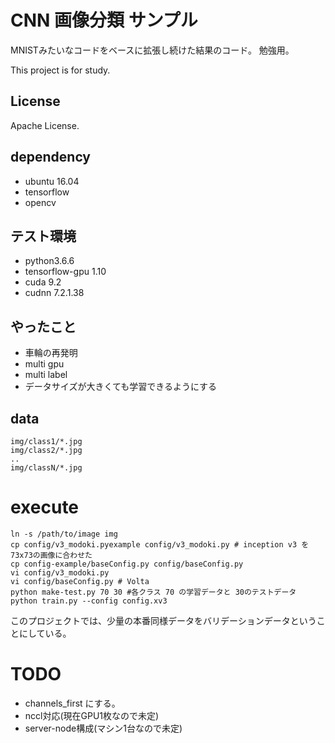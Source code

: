 # CNN 画像分類 サンプル

MNISTみたいなコードをベースに拡張し続けた結果のコード。
勉強用。

This project is for study.

## License

Apache License.

## dependency

* ubuntu 16.04
* tensorflow
* opencv

## テスト環境

* python3.6.6
* tensorflow-gpu 1.10
* cuda 9.2
* cudnn 7.2.1.38

## やったこと

* 車輪の再発明
* multi gpu
* multi label
* データサイズが大きくても学習できるようにする

## data

```
img/class1/*.jpg
img/class2/*.jpg
..
img/classN/*.jpg
```

# execute

```
ln -s /path/to/image img
cp config/v3_modoki.pyexample config/v3_modoki.py # inception v3 を 73x73の画像に合わせた
cp config-example/baseConfig.py config/baseConfig.py
vi config/v3_modoki.py
vi config/baseConfig.py # Volta
python make-test.py 70 30 #各クラス 70 の学習データと 30のテストデータ
python train.py --config config.xv3
```

このプロジェクトでは、少量の本番同様データをバリデーションデータということにしている。

# TODO

* channels_first にする。
* nccl対応(現在GPU1枚なので未定)
* server-node構成(マシン1台なので未定)
